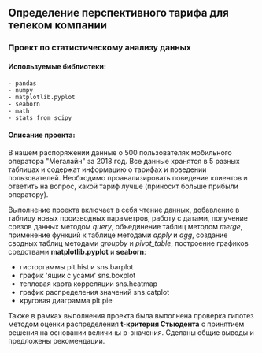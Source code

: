 ## Определение перспективного тарифа для телеком компании
### Проект по статистическому анализу данных
#### Используемые библиотеки:
    - pandas
    - numpy
    - matplotlib.pyplot
    - seaborn
    - math
    - stats from scipy



#### Описание проекта:
В нашем распоряжении данные о 500 пользователях мобильного оператора "Мегалайн" за 2018 год. Все данные хранятся в 5 разных таблицах и содержат информацию о тарифах и поведении пользователей. Необходимо проанализировать поведение клиентов и ответить на вопрос, какой тариф лучше (приносит больше прибыли оператору).

Выполнение проекта включает в себя чтение данных, добавление в таблицу новых производных параметров, работу с датами, получение срезов данных методом *query*, объединение таблиц методом *merge*, применение функций к таблице методами *apply* и *agg*, создание сводных таблиц методами *groupby* и *pivot_table*, построение графиков средствами **matplotlib.pyplot** и **seaborn**:
- гисторгаммы plt.hist и sns.barplot
- график 'ящик с усами' sns.boxplot
- тепловая карта корреляции sns.heatmap
- график распределения значений sns.catplot
- круговая диаграмма plt.pie


Также в рамках выполнения проекта была выполнена проверка гипотез методом оценки распределения **t-критерия Стьюдента** с принятием решения на основании величины p-значения. Сделаны общие выводы и предложены рекомендации.


